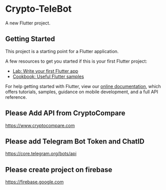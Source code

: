 # Crypto-TeleBot

A new Flutter project.

## Getting Started

This project is a starting point for a Flutter application.

A few resources to get you started if this is your first Flutter project:

- [Lab: Write your first Flutter app](https://flutter.dev/docs/get-started/codelab)
- [Cookbook: Useful Flutter samples](https://flutter.dev/docs/cookbook)

For help getting started with Flutter, view our
[online documentation](https://flutter.dev/docs), which offers tutorials,
samples, guidance on mobile development, and a full API reference.

## Please Add API from CryptoCompare
https://www.cryptocompare.com

## Please add Telegram Bot Token and ChatID
https://core.telegram.org/bots/api

## Please create project on firebase
https://firebase.google.com
